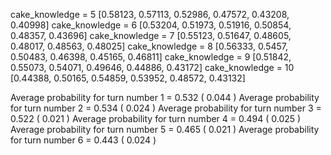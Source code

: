 cake_knowledge = 5
[0.58123, 0.57113, 0.52986, 0.47572, 0.43208, 0.40998]
cake_knowledge = 6
[0.53204, 0.51973, 0.51916, 0.50854, 0.48357, 0.43696]
cake_knowledge = 7
[0.55123, 0.51647, 0.48605, 0.48017, 0.48563, 0.48025]
cake_knowledge = 8
[0.56333, 0.5457, 0.50483, 0.46398, 0.45165, 0.46811]
cake_knowledge = 9
[0.51842, 0.55073, 0.54071, 0.49646, 0.44886, 0.43172]
cake_knowledge = 10
[0.44388, 0.50165, 0.54859, 0.53952, 0.48572, 0.43132]

Average probability for turn number 1 = 0.532 ( 0.044 )
Average probability for turn number 2 = 0.534 ( 0.024 )
Average probability for turn number 3 = 0.522 ( 0.021 )
Average probability for turn number 4 = 0.494 ( 0.025 )
Average probability for turn number 5 = 0.465 ( 0.021 )
Average probability for turn number 6 = 0.443 ( 0.024 )
